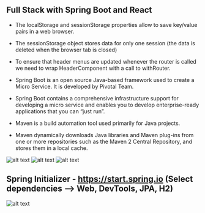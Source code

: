 ## Full Stack with Spring Boot and React

* The localStorage and sessionStorage properties allow to save key/value pairs in a web browser.
* The sessionStorage object stores data for only one session (the data is deleted when the browser tab is closed)

* To ensure that header menus are updated whenever the router is called we need to wrap HeaderComponent with a call to withRouter.

* Spring Boot is an open source Java-based framework used to create a Micro Service. It is developed by Pivotal Team.
* Spring Boot contains a comprehensive infrastructure support for developing a micro service and enables you to develop enterprise-ready applications that you can “just run”.

* Maven is a build automation tool used primarily for Java projects.
* Maven dynamically downloads Java libraries and Maven plug-ins from one or more repositories such as the Maven 2 Central Repository, and stores them in a local cache.

![alt text](https://i.imgur.com/LBVOjNr.png)
![alt text](https://i.imgur.com/h722e2X.png)
![alt text](https://i.imgur.com/g2WEfHG.png)

## Spring Initializer - https://start.spring.io (Select dependencies --> Web, DevTools, JPA, H2)
![alt text](https://i.imgur.com/05ecl1X.png)